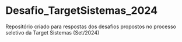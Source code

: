 # Desafio_TargetSistemas_2024
Repositório criado para respostas dos desafios propostos no processo seletivo da Target Sistemas (Set/2024)
